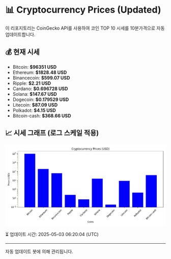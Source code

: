 
# 📊 Cryptocurrency Prices (Updated)

이 리포지토리는 CoinGecko API를 사용하여 코인 TOP 10 시세를 10분가격으로 자동 업데이트합니다.

## 💰 현재 시세
- Bitcoin: **$96351 USD**
- Ethereum: **$1828.48 USD**
- Binancecoin: **$599.07 USD**
- Ripple: **$2.21 USD**
- Cardano: **$0.696728 USD**
- Solana: **$147.67 USD**
- Dogecoin: **$0.179529 USD**
- Litecoin: **$87.09 USD**
- Polkadot: **$4.15 USD**
- Bitcoin-cash: **$368.66 USD**

## 📈 시세 그래프 (로그 스케일 적용)
![Crypto Prices](crypto_prices.png)

⏳ 업데이트 시간: 2025-05-03 06:20:04 (UTC)

---
자동 업데이트 봇에 의해 관리됩니다.
